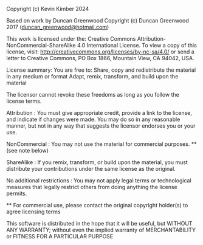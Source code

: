 Copyright (c) Kevin Kimber 2024

Based on work by Duncan Greenwood
Copyright (c) Duncan Greenwood 2017 (duncan_greenwood@hotmail.com)

This work is licensed under the:
   Creative Commons Attribution-NonCommercial-ShareAlike 4.0 International License.
To view a copy of this license, visit:
   http://creativecommons.org/licenses/by-nc-sa/4.0/
or send a letter to Creative Commons, PO Box 1866, Mountain View, CA 94042, USA.

License summary:
   You are free to:
   Share, copy and redistribute the material in any medium or format
   Adapt, remix, transform, and build upon the material

   The licensor cannot revoke these freedoms as long as you follow the license terms.

   Attribution : You must give appropriate credit, provide a link to the license,
               and indicate if changes were made. You may do so in any reasonable manner,
               but not in any way that suggests the licensor endorses you or your use.

   NonCommercial : You may not use the material for commercial purposes. **(see note below)

   ShareAlike : If you remix, transform, or build upon the material, you must distribute
               your contributions under the same license as the original.

   No additional restrictions : You may not apply legal terms or technological measures that
                              legally restrict others from doing anything the license permits.

** For commercial use, please contact the original copyright holder(s) to agree licensing terms

   This software is distributed in the hope that it will be useful, but WITHOUT ANY
   WARRANTY; without even the implied warranty of MERCHANTABILITY or FITNESS FOR A PARTICULAR PURPOSE
